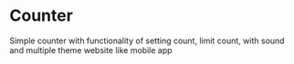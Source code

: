 # Counter
Simple counter with functionality of setting count, limit count, with sound and multiple theme website  like mobile app
